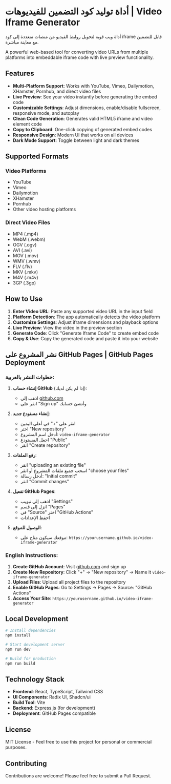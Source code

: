 # أداة توليد كود التضمين للفيديوهات | Video Iframe Generator

أداة ويب قوية لتحويل روابط الفيديو من منصات متعددة إلى كود iframe قابل للتضمين مع معاينة مباشرة.

A powerful web-based tool for converting video URLs from multiple platforms into embeddable iframe code with live preview functionality.

## Features

- **Multi-Platform Support**: Works with YouTube, Vimeo, Dailymotion, XHamster, Pornhub, and direct video files
- **Live Preview**: See your video instantly before generating the embed code
- **Customizable Settings**: Adjust dimensions, enable/disable fullscreen, responsive mode, and autoplay
- **Clean Code Generation**: Generates valid HTML5 iframe and video element code
- **Copy to Clipboard**: One-click copying of generated embed codes
- **Responsive Design**: Modern UI that works on all devices
- **Dark Mode Support**: Toggle between light and dark themes

## Supported Formats

### Video Platforms
- YouTube
- Vimeo  
- Dailymotion
- XHamster
- Pornhub
- Other video hosting platforms

### Direct Video Files
- MP4 (.mp4)
- WebM (.webm)
- OGV (.ogv)
- AVI (.avi)
- MOV (.mov)
- WMV (.wmv)
- FLV (.flv)
- MKV (.mkv)
- M4V (.m4v)
- 3GP (.3gp)

## How to Use

1. **Enter Video URL**: Paste any supported video URL in the input field
2. **Platform Detection**: The app automatically detects the video platform
3. **Customize Settings**: Adjust iframe dimensions and playback options
4. **Live Preview**: View the video in the preview section
5. **Generate Code**: Click "Generate Iframe Code" to create embed code
6. **Copy & Use**: Copy the generated code and paste it into your website

## نشر المشروع على GitHub Pages | GitHub Pages Deployment

### خطوات النشر بالعربية:

1. **إنشاء حساب GitHub** (إذا لم يكن لديك):
   - اذهب إلى [github.com](https://github.com)
   - انقر على "Sign up" وأنشئ حسابك

2. **إنشاء مستودع جديد**:
   - انقر على "+" في أعلى اليمين
   - اختر "New repository"
   - أدخل اسم المشروع: `video-iframe-generator`
   - اجعل المستودع "Public"
   - انقر "Create repository"

3. **رفع الملفات**:
   - انقر "uploading an existing file"
   - اسحب جميع ملفات المشروع أو انقر "choose your files"
   - أدخل رسالة: "Initial commit"
   - انقر "Commit changes"

4. **تفعيل GitHub Pages**:
   - اذهب إلى تبويب "Settings"
   - انزل إلى قسم "Pages"
   - في "Source" اختر "GitHub Actions"
   - احفظ الإعدادات

5. **الوصول للموقع**:
   - موقعك سيكون متاح على: `https://yourusername.github.io/video-iframe-generator`

### English Instructions:

1. **Create GitHub Account**: Visit [github.com](https://github.com) and sign up
2. **Create New Repository**: Click "+" → "New repository" → Name it `video-iframe-generator`
3. **Upload Files**: Upload all project files to the repository
4. **Enable GitHub Pages**: Go to Settings → Pages → Source: "GitHub Actions"
5. **Access Your Site**: `https://yourusername.github.io/video-iframe-generator`

## Local Development

```bash
# Install dependencies
npm install

# Start development server
npm run dev

# Build for production
npm run build
```

## Technology Stack

- **Frontend**: React, TypeScript, Tailwind CSS
- **UI Components**: Radix UI, Shadcn/ui
- **Build Tool**: Vite
- **Backend**: Express.js (for development)
- **Deployment**: GitHub Pages compatible

## License

MIT License - Feel free to use this project for personal or commercial purposes.

## Contributing

Contributions are welcome! Please feel free to submit a Pull Request.